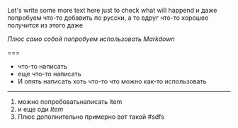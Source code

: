 Let's write some more text here just to check what will happend 
и  даже попробуем что-то добавить по русски, а то вдруг что-то хорошее получится из этого даже


*Плюс само собой попробуем использовать Markdown* 

===

- что-то написать
- еще что-то написать 
- И опять написать хоть что-то что можно  как-то использовать 
-----------------------
1. можно попробоватьнаписать   item
2.  и  еще оди  _Item_
3. Плюс дополнительно примерно вот такой #sdfs
